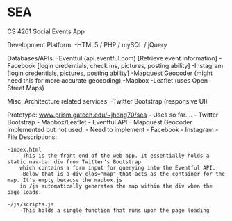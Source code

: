 SEA
===

CS 4261 Social Events App

Development Platform:
  -HTML5 / PHP / mySQL / jQuery

Databases/APIs:
	-Eventful (api.eventful.com) [Retrieve event information]
	-Facebook [login credentials, check ins, pictures, posting ability]
	-Instagram [login credentials, pictures, posting ability]
-Mapquest Geocoder (might need this for more accurate geocoding)
-Mapbox
	-Leaflet (uses Open Street Maps)

Misc. Architecture related services:
	-Twitter Bootstrap (responsive UI)

Prototype:
	www.prism.gatech.edu/~jhong70/sea
	- Uses so far....
		- Twitter Bootstrap
		- Mapbox/Leaflet
		- Eventful API
		- Mapquest Geocoder implemented but not used.
	- Need to implement
		- Facebook
		- Instagram
		- 
File Descriptions:

	-index.html
		-This is the front end of the web app. It essentially holds a static nav-bar div from Twitter's Bootstrap
		which contains a form input for querying into the Eventful API. 
		-Below that is a div clas="map" that acts as the container for the map. It's empty because the mapbox.js
		in /js automatically generates the map within the div when the page loads.
		
	-/js/scripts.js
		-This holds a single function that runs upon the page loading
